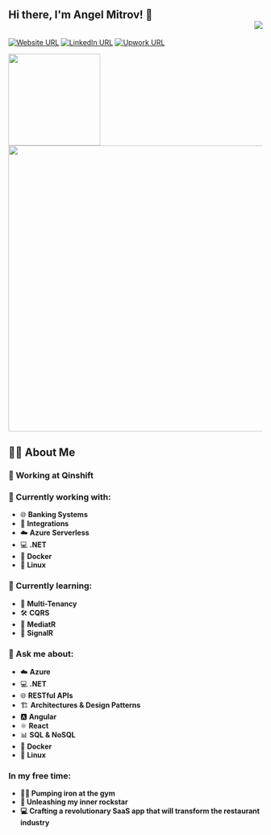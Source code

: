 ## Hi there, I'm Angel Mitrov! 👋 <div align = 'right'>![](https://komarev.com/ghpvc/?username=AngelMitrov&color=7A6BB5)</div>


[![Website URL](https://img.shields.io/badge/website-Check_it_out-7A6BB5?&style=for-the-badge)](https://www.angelmitrov.com/) 
[![LinkedIn URL](https://img.shields.io/badge/LinkedIn-Connect-blue?logo=linkedin&style=for-the-badge)](https://www.linkedin.com/in/angelmitrov/)
[![Upwork URL](https://img.shields.io/badge/Upwork-Hire_Me-6FDA44?logo=upwork&style=for-the-badge)](https://www.upwork.com/freelancers/angelmitrov)

<p>
  <img height="182em" src="https://github-readme-stats.vercel.app/api?username=AngelMitrov&count_private=true&show_icons=true&theme=dracula&&hide=prs,stars&icon_color=7A6BB5&hide_border=true&title_color=7A6BB5" />
  <img width="567em" src="https://github-readme-streak-stats.herokuapp.com?user=AngelMitrov&theme=dracula&hide_border=true&date_format=j%20M%5B%20Y%5D&mode=weekly&fire=FFFFFF&stroke=7A6BB5&ring=7A6BB5&currStreakNum=FFFFFF&sideNums=FFFFFF&dates=FFFFFF&sideLabels=7A6BB5&currStreakLabel=7A6BB5" />
</p>

## 👨‍💻 About Me

### 💼 Working at **Qinshift**
###  🔭 Currently working with:
  - 🌐 **Banking Systems**
  - 🔗 **Integrations**
  - ☁️ **Azure Serverless**
  - 💻 **.NET**
  - 🐳 **Docker**
  - 🐧 **Linux**

### 🌱 Currently learning:
  - 🔐 **Multi-Tenancy**
  - 🛠️ **CQRS**
  - 🚀 **MediatR**
  - 🔔 **SignalR**


### 💬 Ask me about:
- ☁️ **Azure**
- 💻 **.NET**
- 🌐 **RESTful APIs**
- 🏗️ **Architectures & Design Patterns**
- 🅰️ **Angular**
- ⚛️ **React**
- 📊 **SQL & NoSQL**
- 🐳 **Docker**
- 🐧 **Linux**

### In my free time:
- **🏋️‍♂️ Pumping iron at the gym**
- **🎸 Unleashing my inner rockstar**
- **💻 Crafting a revolutionary SaaS app that will transform the restaurant industry**
